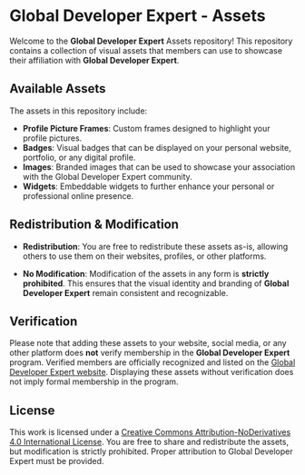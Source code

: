 # Global Developer Expert - Assets

Welcome to the **Global Developer Expert** Assets repository! This repository contains a collection of visual assets that members can use to showcase their affiliation with **Global Developer Expert**.

## Available Assets

The assets in this repository include:

- **Profile Picture Frames**: Custom frames designed to highlight your profile pictures.
- **Badges**: Visual badges that can be displayed on your personal website, portfolio, or any digital profile.
- **Images**: Branded images that can be used to showcase your association with the Global Developer Expert community.
- **Widgets**: Embeddable widgets to further enhance your personal or professional online presence.

## Redistribution & Modification

- **Redistribution**: You are free to redistribute these assets as-is, allowing others to use them on their websites, profiles, or other platforms.
  
- **No Modification**: Modification of the assets in any form is **strictly prohibited**. This ensures that the visual identity and branding of **Global Developer Expert** remain consistent and recognizable.

## Verification

Please note that adding these assets to your website, social media, or any other platform does **not** verify membership in the **Global Developer Expert** program. Verified members are officially recognized and listed on the [Global Developer Expert website](https://www.globaldev.expert). Displaying these assets without verification does not imply formal membership in the program.

## License

This work is licensed under a [Creative Commons Attribution-NoDerivatives 4.0 International License](https://creativecommons.org/licenses/by-nd/4.0/deed.en). You are free to share and redistribute the assets, but modification is strictly prohibited. Proper attribution to Global Developer Expert must be provided.
